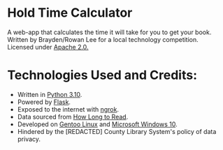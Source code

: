 # Hold Time Calculator
A web-app that calculates the time it will take for you to get your book. \
Written by Brayden/Rowan Lee for a local technology competition. \
Licensed under [Apache 2.0.](https://www.apache.org/licenses/LICENSE-2.0)

# Technologies Used and Credits:
- Written in [Python 3.10](https://www.python.org/).
- Powered by [Flask](https://flask.palletsprojects.com/en/2.2.x/).
- Exposed to the internet with [ngrok](https://ngrok.com/).
- Data sourced from [How Long to Read](https://howlongtoread.com/).
- Developed on [Gentoo Linux](https://www.gentoo.org/) and [Microsoft Windows 10](http://toastytech.com/evil/).
- Hindered by the [REDACTED] County Library System's policy of data privacy.